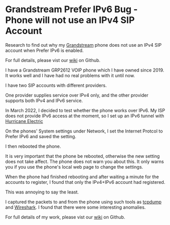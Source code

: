 # Grandstream Prefer IPv6 Bug - Phone will not use an IPv4 SIP Account

Research to find out why my [Grandstream](https://www.grandstream.com)
phone does not use an IPv4 SIP account when Prefer IPv6 is enabled.

For full details, please vist our [wiki](https://github.com/snowflake/grandstream-prefer-ipv6-bug/wiki) on Github.

I have a Grandstream GRP2612 VOIP phone which I have owned since 2019.  It works well and I have had no real problems with it until now.

I have two SIP accounts with different providers.

One provider supplies service over IPv4 only, and the
other provider supports both IPv4 and IPv6 service.

In March 2022, I decided to test whether the phone works over IPv6. My ISP
does not provide IPv6 access at the moment, so I set up an IPv6 tunnel with
[Hurricane Electric](https://he.net)

On the phones' System settings under Network, I set the Internet Protcol to
Prefer IPv6 and saved the setting.

I then rebooted the phone.

It is very important that the phone be rebooted, otherwise the new setting
does not take affect. The phone does not warn you about this. It only warns you if you use the phone's local web page to change the settings.

When the phone had finished rebooting and after waiting a minute for the
accounts to register, I found that only the IPv4+IPv6 account had 
registered.

This was annoying to say the least.

I captured the packets to and from the phone using such tools as 
[tcpdump](http://www.tcpdump.org/) and [Wireshark](https://www.wireshark.org/). I found that there were some interesting anomalies.

For full details of my work, please vist our [wiki](https://github.com/snowflake/grandstream-prefer-ipv6-bug/wiki) on Github.
